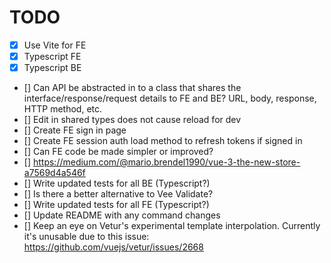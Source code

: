 # TODO

- [X] Use Vite for FE
- [X] Typescript FE
- [X] Typescript BE
- [] Can API be abstracted in to a class that shares the interface/response/request details to FE and BE? URL, body, response, HTTP method, etc.
- [] Edit in shared types does not cause reload for dev
- [] Create FE sign in page
- [] Create FE session auth load method to refresh tokens if signed in
- [] Can FE code be made simpler or improved?
- [] https://medium.com/@mario.brendel1990/vue-3-the-new-store-a7569d4a546f
- [] Write updated tests for all BE (Typescript?)
- [] Is there a better alternative to Vee Validate?
- [] Write updated tests for all FE (Typescript?)
- [] Update README with any command changes
- [] Keep an eye on Vetur's experimental template interpolation. Currently it's unusable due to this issue: https://github.com/vuejs/vetur/issues/2668